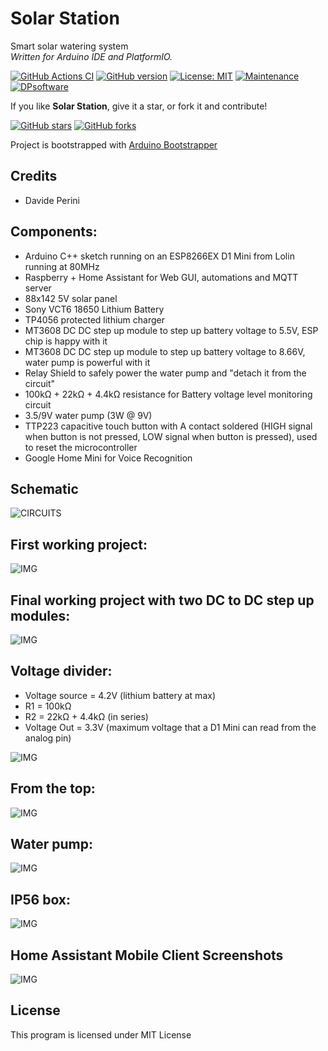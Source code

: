 # Solar Station
Smart solar watering system  
_Written for Arduino IDE and PlatformIO._

[![GitHub Actions CI](https://github.com/sblantipodi/solar_station/workflows/GitHub%20Actions%20CI/badge.svg)](https://github.com/sblantipodi/solar_station/actions)
[![GitHub version](https://img.shields.io/github/v/release/sblantipodi/solar_station.svg)](https://github.com/sblantipodi/solar_station/releases)
[![License: MIT](https://img.shields.io/badge/License-MIT-yellow.svg)](https://opensource.org/licenses/MIT)
[![Maintenance](https://img.shields.io/badge/Maintained%3F-yes-green.svg)](https://GitHub.com/sblantipodi/solar_station/graphs/commit-activity)
[![DPsoftware](https://img.shields.io/static/v1?label=DP&message=Software&color=orange)](https://www.dpsoftware.org)

If you like **Solar Station**, give it a star, or fork it and contribute!

[![GitHub stars](https://img.shields.io/github/stars/sblantipodi/solar_station.svg?style=social&label=Star)](https://github.com/sblantipodi/solar_station/stargazers)
[![GitHub forks](https://img.shields.io/github/forks/sblantipodi/solar_station.svg?style=social&label=Fork)](https://github.com/sblantipodi/solar_station/network)

Project is bootstrapped with [Arduino Bootstrapper](https://github.com/sblantipodi/arduino_bootstrapper)

## Credits
- Davide Perini

## Components:
  - Arduino C++ sketch running on an ESP8266EX D1 Mini from Lolin running at 80MHz
  - Raspberry + Home Assistant for Web GUI, automations and MQTT server
  - 88x142 5V solar panel
  - Sony VCT6 18650 Lithium Battery
  - TP4056 protected lithium charger
  - MT3608 DC DC step up module to step up battery voltage to 5.5V, ESP chip is happy with it
  - MT3608 DC DC step up module to step up battery voltage to 8.66V, water pump is powerful with it
  - Relay Shield to safely power the water pump and "detach it from the circuit"
  - 100kΩ + 22kΩ + 4.4kΩ resistance for Battery voltage level monitoring circuit
  - 3.5/9V water pump (3W @ 9V)
  - TTP223 capacitive touch button with A contact soldered (HIGH signal when button is not pressed, 
    LOW signal when button is pressed), used to reset the microcontroller
  - Google Home Mini for Voice Recognition
  
## Schematic  
![CIRCUITS](https://github.com/sblantipodi/solar_station/blob/master/data/img/fritzing_hardware_project.png)

## First working project:
![IMG](https://github.com/sblantipodi/solar_station/blob/master/data/img/1.jpg)

## Final working project with two DC to DC step up modules:
![IMG](https://github.com/sblantipodi/solar_station/blob/master/data/img/2.jpg)

## Voltage divider: 

- Voltage source = 4.2V (lithium battery at max)
- R1 = 100kΩ 
- R2 = 22kΩ + 4.4kΩ (in series)
- Voltage Out = 3.3V (maximum voltage that a D1 Mini can read from the analog pin)  

![IMG](https://github.com/sblantipodi/solar_station/blob/master/data/img/3b.jpg)

## From the top:
![IMG](https://github.com/sblantipodi/solar_station/blob/master/data/img/4.jpg)

## Water pump:
![IMG](https://github.com/sblantipodi/solar_station/blob/master/data/img/water_pump.jpg)

## IP56 box:
![IMG](https://github.com/sblantipodi/solar_station/blob/master/data/img/5.jpg)

## Home Assistant Mobile Client Screenshots
![IMG](https://github.com/sblantipodi/solar_station/blob/master/data/img/ha_screenshot_d.jpg)

## License
This program is licensed under MIT License


